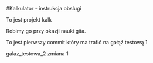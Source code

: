 #Kalkulator - instrukcja obslugi

To jest projekt kalk

Robimy go przy okazji nauki gita.

To jest pierwszy commit który ma trafić na gałąź testową 1

galaz_testowa_2 zmiana 1